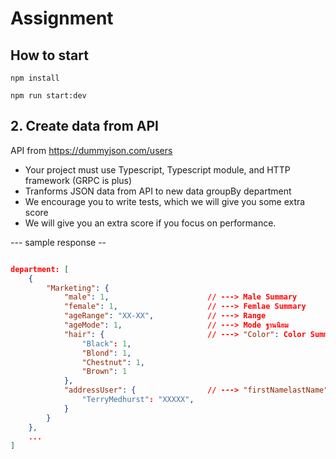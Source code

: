 # Assignment

## How to start
```npm install```

```npm run start:dev```

## 2. Create data from API 

API from <https://dummyjson.com/users>

- Your project must use Typescript, Typescript module, and HTTP framework (GRPC is plus)
- Tranforms JSON data from API to new data groupBy department
- We encourage you to write tests, which we will give you some extra score
- We will give you an extra score if you focus on performance.

--- sample response --

```json

department: [
    {
        "Marketing": {
            "male": 1,                      // ---> Male Summary
            "female": 1,                    // ---> Femlae Summary
            "ageRange": "XX-XX",            // ---> Range
            "ageMode": 1,                   // ---> Mode ฐานนิยม
            "hair": {                       // ---> "Color": Color Summary
                "Black": 1,                
                "Blond": 1,
                "Chestnut": 1,
                "Brown": 1
            },
            "addressUser": {                // ---> "firstNamelastName": postalCode (address)
                "TerryMedhurst": "XXXXX",
            }
        }
    }, 
    ...
]
```
